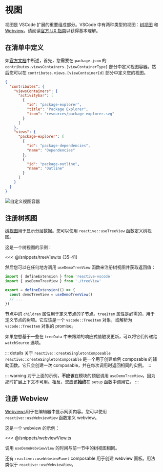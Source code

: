 # 视图

视图是 VSCode 扩展的重要组成部分。VSCode 中有两种类型的视图：[树视图](https://code.visualstudio.com/api/extension-guides/tree-view) 和 [Webview](https://code.visualstudio.com/api/extension-guides/webview)。请阅读[官方 UX 指南](https://code.visualstudio.com/api/ux-guidelines/views)以获得基本理解。

## 在清单中定义 <NonProprietary />

如[官方文档](https://code.visualstudio.com/api/references/contribution-points#contributes.viewsContainers)中所述，首先，您需要在 `package.json` 的 `contributes.viewsContainers.[viewContainerType]` 部分中定义视图容器。然后您可以在 `contributes.views.[viewContainerId]` 部分中定义您的视图。

```json [package.json]
{
  "contributes": {
    "viewsContainers": {
      "activitybar": [
        {
          "id": "package-explorer",
          "title": "Package Explorer",
          "icon": "resources/package-explorer.svg"
        }
      ]
    },
    "views": {
      "package-explorer": [
        {
          "id": "package-dependencies",
          "name": "Dependencies"
        },
        {
          "id": "package-outline",
          "name": "Outline"
        }
      ]
    }
  }
}
```

![自定义视图容器](https://code.visualstudio.com/assets/api/references/contribution-points/custom-views-container.png)

## 注册树视图

[树视图](https://code.visualstudio.com/api/extension-guides/tree-view)用于显示分层数据。您可以使用 `reactive::useTreeView` 函数定义树视图。

这是一个树视图的示例：

<<< @/snippets/treeView.ts {35-41}

然后您可以在任何地方调用 `useDemoTreeView` 函数来注册树视图并获取返回值：

```ts {2,5}
import { defineExtension } from 'reactive-vscode'
import { useDemoTreeView } from './treeView'

export = defineExtension(() => {
  const demoTreeView = useDemoTreeView()
  // ...
})
```

节点中的 `children` 属性用于定义节点的子节点。`treeItem` 属性是必需的，用于定义节点的树项。它应该是一个 `vscode::TreeItem` 对象，或解析为 `vscode::TreeItem` 对象的 promise。

如果您想基于一些在 `treeData` 中未跟踪的响应式值触发更新，可以将它们传递给 `watchSource` 选项。

::: details 关于 `reactive::createSingletonComposable`
`reactive::createSingletonComposable` 是一个用于创建单例 composable 的辅助函数。它只会创建一次 composable，并在每次调用时返回相同的实例。
:::

::: warning
对于上面的示例，**不应该**在模块的顶层调用 `useDemoTreeView`，因为那时扩展上下文不可用。相反，您应该**始终**在 `setup` 函数中调用它。
:::

## 注册 Webview

[Webviews](https://code.visualstudio.com/api/extension-guides/webview)用于在编辑器中显示网页内容。您可以使用 `reactive::useWebviewView` 函数定义 webview。

这是一个 webview 的示例：

<<< @/snippets/webviewView.ts

调用 `useDemoWebviewView` 的时间与前一节中的树视图相同。

还有 `reactive::useWebviewPanel` composable 用于创建 webview 面板。用法类似于 `reactive::useWebviewView`。
